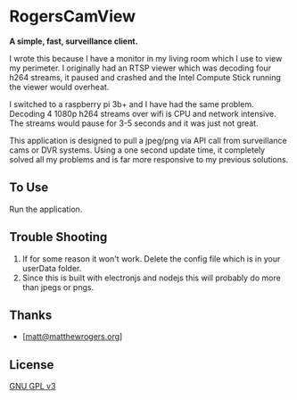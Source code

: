 # RogersCamView

**A simple, fast, surveillance client.**

I wrote this because I have a monitor in my living room which I use to view my perimeter. I originally had an RTSP viewer which was decoding four h264 streams, it paused and crashed and the Intel Compute Stick running the viewer would overheat.

I switched to a raspberry pi 3b+ and I have had the same problem.  Decoding 4 1080p h264 streams over wifi is CPU and network intensive.  The streams would pause for 3-5 seconds and it was just not great.

This application is designed to pull a jpeg/png via API call from surveillance cams or DVR systems. Using a one second update time, it completely solved all my problems and is far more responsive to my previous solutions.

## To Use

Run the application.

## Trouble Shooting

1. If for some reason it won't work. Delete the config file which is in your userData folder.
2. Since this is built with electronjs and nodejs this will probably do more than jpegs or pngs. 

## Thanks

- [matt@matthewrogers.org]

## License

[GNU GPL v3](LICENSE.md)
